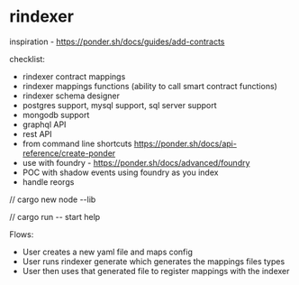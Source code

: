 # rindexer

inspiration - https://ponder.sh/docs/guides/add-contracts

checklist:

- rindexer contract mappings
- rindexer mappings functions (ability to call smart contract functions)
- rindexer schema designer
- postgres support, mysql support, sql server support
- mongodb support
- graphql API
- rest API
- from command line shortcuts https://ponder.sh/docs/api-reference/create-ponder
- use with foundry - https://ponder.sh/docs/advanced/foundry
- POC with shadow events using foundry as you index
- handle reorgs

// cargo new node --lib

// cargo run -- start help

Flows:

- User creates a new yaml file and maps config
- User runs rindexer generate which generates the mappings files types
- User then uses that generated file to register mappings with the indexer
